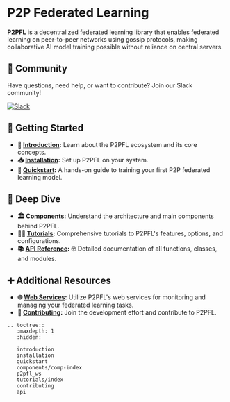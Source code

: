 # P2P Federated Learning

**P2PFL** is a decentralized federated learning library that enables federated learning on peer-to-peer networks using gossip protocols, making collaborative AI model training possible without reliance on central servers.

## 🤗 Community

Have questions, need help, or want to contribute? Join our Slack community!

[![Slack](https://img.shields.io/badge/Chat-Slack-4B0082)](https://join.slack.com/t/p2pfl/shared_invite/zt-2lbqvfeqt-FkutD1LCZ86yK5tP3Duztw)

## 🏁 Getting Started

- **📘 [Introduction](introduction.md):** Learn about the P2PFL ecosystem and its core concepts.
- **📥 [Installation](installation.md):** Set up P2PFL on your system.
- **🚀 [Quickstart](quickstart.md):** A hands-on guide to training your first P2P federated learning model.

## 🤿 Deep Dive

- **🏛️ [Components](components/comp-index.md):** Understand the architecture and main components behind P2PFL.
- **👨‍🏫 [Tutorials](tutorials/index.md):** Comprehensive tutorials to P2PFL's features, options, and configurations.
- **📚 [API Reference](api):** 🤓 Detailed documentation of all functions, classes, and modules.

## ➕ Additional Resources

- **🌐 [Web Services](p2pfl_ws.md):** Utilize P2PFL's web services for monitoring and managing your federated learning tasks.
- **👫 [Contributing](contributing.md):** Join the development effort and contribute to P2PFL.

```{eval-rst}
.. toctree::
   :maxdepth: 1
   :hidden:

   introduction
   installation
   quickstart
   components/comp-index
   p2pfl_ws
   tutorials/index
   contributing
   api
```
